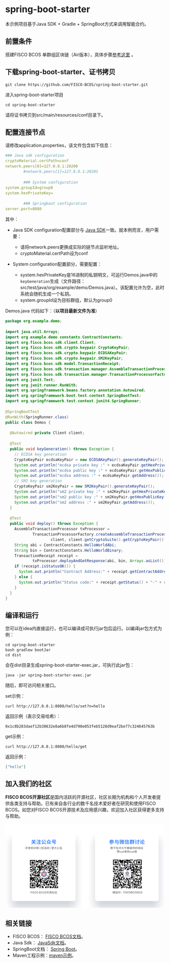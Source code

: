 # spring-boot-starter

本示例项目基于Java SDK + Gradle + SpringBoot方式来调用智能合约。

## 前置条件

搭建FISCO BCOS 单群组区块链（Air版本），具体步骤[参考这里](https://fisco-bcos-doc.readthedocs.io/zh_CN/latest/docs/tutorial/air/build_chain.html) 。

## 下载spring-boot-starter、证书拷贝

```shell
git clone https://github.com/FISCO-BCOS/spring-boot-starter.git
```

进入spring-boot-starter项目

```shell
cd spring-boot-starter
```

请将证书拷贝到src/main/resources/conf目录下。

## 配置连接节点

请修改application.properties，该文件包含如下信息：

```yml
### Java sdk configuration
cryptoMaterial.certPath=conf
network.peers[0]=127.0.0.1:20200
        #network.peers[1]=127.0.0.1:20201

        ### System configuration
system.groupId=group0
system.hexPrivateKey=

        ### Springboot configuration
server.port=8080
```

其中：

- Java SDK configuration配置部分与 [Java SDK](https://fisco-bcos-doc.readthedocs.io/zh_CN/latest/docs/develop/sdk/java_sdk/config.html)一致。就本例而言，用户需要：
  - 请将network.peers更换成实际的链节点监听地址。
  - cryptoMaterial.certPath设为conf

- System configuration配置部分，需要配置：
  - system.hexPrivateKey是16进制的私钥明文，可运行Demos.java中的`keyGeneration`生成（文件路径：src/test/java/org/example/demo/Demos.java）。该配置允许为空，此时系统会随机生成一个私钥。
  - system.groupId设为目标群组，默认为group0

Demos.java 代码如下：（**以项目最新文件为准**）

```java
package org.example.demo;

import java.util.Arrays;
import org.example.demo.constants.ContractConstants;
import org.fisco.bcos.sdk.client.Client;
import org.fisco.bcos.sdk.crypto.keypair.CryptoKeyPair;
import org.fisco.bcos.sdk.crypto.keypair.ECDSAKeyPair;
import org.fisco.bcos.sdk.crypto.keypair.SM2KeyPair;
import org.fisco.bcos.sdk.model.TransactionReceipt;
import org.fisco.bcos.sdk.transaction.manager.AssembleTransactionProcessor;
import org.fisco.bcos.sdk.transaction.manager.TransactionProcessorFactory;
import org.junit.Test;
import org.junit.runner.RunWith;
import org.springframework.beans.factory.annotation.Autowired;
import org.springframework.boot.test.context.SpringBootTest;
import org.springframework.test.context.junit4.SpringRunner;

@SpringBootTest
@RunWith(SpringRunner.class)
public class Demos {

  @Autowired private Client client;

  @Test
  public void keyGeneration() throws Exception {
    // ECDSA key generation
    CryptoKeyPair ecdsaKeyPair = new ECDSAKeyPair().generateKeyPair();
    System.out.println("ecdsa private key :" + ecdsaKeyPair.getHexPrivateKey());
    System.out.println("ecdsa public key :" + ecdsaKeyPair.getHexPublicKey());
    System.out.println("ecdsa address :" + ecdsaKeyPair.getAddress());
    // SM2 key generation
    CryptoKeyPair sm2KeyPair = new SM2KeyPair().generateKeyPair();
    System.out.println("sm2 private key :" + sm2KeyPair.getHexPrivateKey());
    System.out.println("sm2 public key :" + sm2KeyPair.getHexPublicKey());
    System.out.println("sm2 address :" + sm2KeyPair.getAddress());
  }

  @Test
  public void deploy() throws Exception {
    AssembleTransactionProcessor txProcessor =
            TransactionProcessorFactory.createAssembleTransactionProcessor(
                    client, client.getCryptoSuite().getCryptoKeyPair());
    String abi = ContractConstants.HelloWorldAbi;
    String bin = ContractConstants.HelloWorldBinary;
    TransactionReceipt receipt =
            txProcessor.deployAndGetResponse(abi, bin, Arrays.asList()).getTransactionReceipt();
    if (receipt.isStatusOK()) {
      System.out.println("Contract Address:" + receipt.getContractAddress());
    } else {
      System.out.println("Status code:" + receipt.getStatus() + "-" + receipt.getStatusMsg());
    }
  }
}
```

## 编译和运行

您可以在idea内直接运行，也可以编译成可执行jar包后运行。以编译jar包方式为例：

```shell
cd spring-boot-starter
bash gradlew bootJar
cd dist
```

会在dist目录生成spring-boot-starter-exec.jar，可执行此jar包：

```shell
java -jar spring-boot-starter-exec.jar
```

随后，即可访问相关接口。

set示例：

```shell
curl http://127.0.0.1:8080/hello/set?n=hello
```

返回示例（表示交易哈希）：

```shell
0x1c8b283daef12b38632e8a6b8fe4d798e053feb5128d9eaf2be77c324645763b
```

get示例：

```shell
curl http://127.0.0.1:8080/hello/get
```

返回示例：

```json
["hello"]
```

## 加入我们的社区

**FISCO BCOS开源社区**是国内活跃的开源社区，社区长期为机构和个人开发者提供各类支持与帮助。已有来自各行业的数千名技术爱好者在研究和使用FISCO BCOS。如您对FISCO BCOS开源技术及应用感兴趣，欢迎加入社区获得更多支持与帮助。

![](https://raw.githubusercontent.com/FISCO-BCOS/LargeFiles/master/images/QR_image.png)

## 相关链接

- FISCO BCOS： [FISCO BCOS文档](https://fisco-bcos-doc.readthedocs.io/zh_CN/latest/docs/introduction.html)。
- Java Sdk： [JavaSdk文档](https://fisco-bcos-doc.readthedocs.io/zh_CN/latest/docs/develop/sdk/java_sdk/index.html)。
- SpringBoot文档： [Spring Boot](https://spring.io/guides/gs/spring-boot/)。
- Maven工程示例：[maven示例](https://github.com/FISCO-BCOS/spring-boot-crud)。
